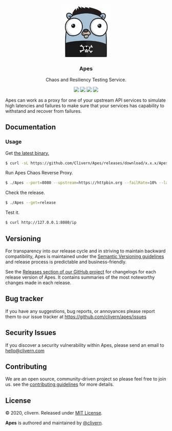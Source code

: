 <p align="center">
    <img alt="Apes Logo" src="https://raw.githubusercontent.com/Clivern/Apes/master/assets/img/gopher.png?v=0.0.2" width="150" />
    <h3 align="center">Apes</h3>
    <p align="center">Chaos and Resiliency Testing Service.</p>
    <p align="center">
        <a href="https://travis-ci.com/Clivern/Apes"><img src="https://travis-ci.com/Clivern/Apes.svg?branch=master"></a>
        <a href="https://github.com/Clivern/Apes/releases"><img src="https://img.shields.io/badge/Version-0.0.2-red.svg"></a>
        <a href="https://goreportcard.com/report/github.com/Clivern/Apes"><img src="https://goreportcard.com/badge/github.com/clivern/Apes?v=0.0.1"></a>
        <a href="https://github.com/Clivern/Apes/blob/master/LICENSE"><img src="https://img.shields.io/badge/LICENSE-MIT-orange.svg"></a>
    </p>
</p>

Apes can work as a proxy for one of your upstream API services to simulate high latencies and failures to make sure that your services has capability to withstand and recover from failures.

## Documentation

### Usage

Get [the latest binary.](https://github.com/Clivern/Apes/releases)

```zsh
$ curl -sL https://github.com/Clivern/Apes/releases/download/x.x.x/Apes_x.x.x_OS_x86_64.tar.gz | tar xz
```

Run Apes Chaos Reverse Proxy.

```zsh
$ ./Apes --port=8080 --upstream=https://httpbin.org --failRate=10% --latency=0s
```

Check the release.

```zsh
$ ./Apes --get=release
```

Test it.

```zsh
$ curl http://127.0.0.1:8080/ip
```


## Versioning

For transparency into our release cycle and in striving to maintain backward compatibility, Apes is maintained under the [Semantic Versioning guidelines](https://semver.org/) and release process is predictable and business-friendly.

See the [Releases section of our GitHub project](https://github.com/clivern/apes/releases) for changelogs for each release version of Apes. It contains summaries of the most noteworthy changes made in each release.


## Bug tracker

If you have any suggestions, bug reports, or annoyances please report them to our issue tracker at https://github.com/clivern/apes/issues


## Security Issues

If you discover a security vulnerability within Apes, please send an email to [hello@clivern.com](mailto:hello@clivern.com)


## Contributing

We are an open source, community-driven project so please feel free to join us. see the [contributing guidelines](CONTRIBUTING.md) for more details.


## License

© 2020, clivern. Released under [MIT License](https://opensource.org/licenses/mit-license.php).

**Apes** is authored and maintained by [@clivern](http://github.com/clivern).

